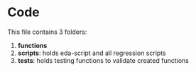 # Code

This file contains 3 folders:

1. **functions**
2. **scripts**: holds eda-script and all regression scripts
3. **tests**: holds testing functions to validate created functions
